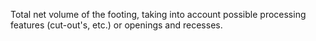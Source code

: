 Total net volume of the footing, taking into account possible processing features (cut-out's, etc.) or openings and recesses.